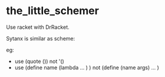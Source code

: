 the_little_schemer
==================

Use racket with DrRacket.

Sytanx is similar as scheme: 

eg: 

- use (quote ()) not '()
- use (define name (lambda ... ) ) not (define (name args) ... )
